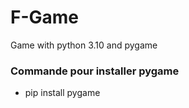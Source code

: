 # F-Game
Game with python 3.10 and pygame

### Commande pour installer pygame
  - pip install pygame
